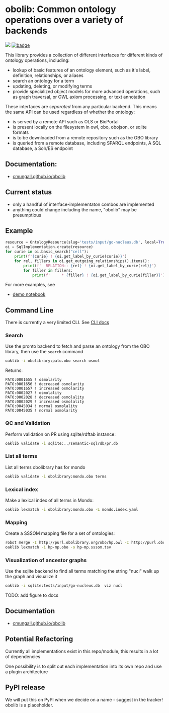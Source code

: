 # obolib: Common ontology operations over a variety of backends

![](https://github.com/cmungall/obolin/workflows/Build/badge.svg)
[![badge](https://img.shields.io/badge/launch-binder-579ACA.svg)](https://mybinder.org/v2/gh/cmungall/obolib/main?filepath=notebooks)

This library provides a collection of different interfaces for different kinds of ontology operations, including:

 - lookup of basic features of an ontology element, such as it's label, definition, relationships, or aliases
 - search an ontology for a term
 - updating, deleting, or modifying terms
 - provide specialized object models for more advanced operations, such as graph traversal, or OWL axiom processing, or text annotation

These interfaces are *separated* from any particular backend. This means the same API can be used regardless of whether the ontology:

 - is served by a remote API such as OLS or BioPortal
 - is present locally on the filesystem in owl, obo, obojson, or sqlite formats
 - is to be downloaded from a remote repository such as the OBO library
 - is queried from a remote database, including SPARQL endpoints, A SQL database, a Solr/ES endpoint

## Documentation:

- [cmungall.github.io/obolib](https://cmungall.github.io/obolib)

## Current status

 - only a handful of interface-implementaton combos are implemented
 - anything could change including the name, "obolib" may be presumptious

## Example

```python
resource = OntologyResource(slug='tests/input/go-nucleus.db', local=True)
oi = SqlImplementation.create(resource)
for curie in oi.basic_search("cell"):
    print(f'{curie} ! {oi.get_label_by_curie(curie)}')
    for rel, fillers in oi.get_outgoing_relationships().items():
        print(f'  RELATION:: {rel} ! {oi.get_label_by_curie(rel)}')
        for filler in fillers:
            print(f'     * {filler} ! {oi.get_label_by_curie(filler)}')
```

For more examples, see

- [demo notebook](https://github.com/cmungall/obolib/blob/main/notebooks/basic-demo.ipynb)

## Command Line

There is currently a very limited CLI. See [CLI docs](https://cmungall.github.io/obolib/cli.html)

### Search

Use the pronto backend to fetch and parse an ontology from the OBO library, then use the `search` command

```bash
oaklib -i obolibrary:pato.obo search osmol 
```

Returns:

```
PATO:0001655 ! osmolarity
PATO:0001656 ! decreased osmolarity
PATO:0001657 ! increased osmolarity
PATO:0002027 ! osmolality
PATO:0002028 ! decreased osmolality
PATO:0002029 ! increased osmolality
PATO:0045034 ! normal osmolality
PATO:0045035 ! normal osmolarity
```

### QC and Validation

Perform validation on PR using sqlite/rdftab instance:

```bash
oaklib validate -i sqlite:../semantic-sql/db/pr.db
```

### List all terms

List all terms obolibrary has for mondo

```bash
oaklib validate -i obolibrary:mondo.obo terms
```

### Lexical index

Make a lexical index of all terms in Mondo:

```bash
oaklib lexmatch -i obolibrary:mondo.obo -L mondo.index.yaml
```

### Mapping

Create a SSSOM mapping file for a set of ontologies:

```bash
robot merge -I http://purl.obolibrary.org/obo/hp.owl -I http://purl.obolibrary.org/obo/mp.owl convert --check false -o hp-mp.obo
oaklib lexmatch -i hp-mp.obo -o hp-mp.sssom.tsv
```




### Visualization of ancestor graphs

Use the sqlite backend to find all terms matching the string "nucl" walk up the graph and visualize it

```bash
oaklib -i sqlite:tests/input/go-nucleus.db  viz nucl
```

TODO: add figure to docs

## Documentation

- [cmungall.github.io/obolib](https://cmungall.github.io/obolib)

## Potential Refactoring

Currently all implementations exist in this repo/module, this results in a lot of dependencies

One possibility is to split out each implementation into its own repo and use a plugin architecture

## PyPI release

We will put this on PyPI when we decide on a name - suggest in the tracker! obolib is a placeholder.
